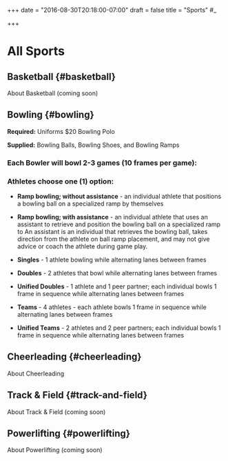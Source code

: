 +++
date = "2016-08-30T20:18:00-07:00"
draft = false
title = "Sports" #_

+++

# All Sports

## Basketball {#basketball}
About Basketball (coming soon)

## Bowling {#bowling}
**Required:** Uniforms $20 Bowling Polo

**Supplied:** Bowling Balls, Bowling Shoes, and Bowling Ramps

### Each Bowler will bowl 2-3 games (10 frames per game): ###

### Athletes choose one (1) option: ### 
* **Ramp bowling; without assistance**  - an individual athlete that positions a bowling ball on a specialized ramp by themselves 

* **Ramp bowling; with assistance** - an individual athlete that uses an assistant to retrieve and position the bowling ball on a specialized ramp to  An assistant is an individual that retrieves the bowling ball, takes direction from the athlete on ball ramp placement, and may not give advice or coach the athlete during game play.

* **Singles** - 1 athlete bowling  while alternating lanes between frames

* **Doubles** - 2 athletes that bowl while alternating lanes between frames

* **Unified Doubles** - 1 athlete and 1 peer partner; each individual bowls 1 frame in sequence  while alternating lanes between frames

* **Teams** - 4 athletes - each athlete bowls 1 frame in sequence while alternating lanes between frames

* **Unified Teams** - 2 athletes and 2 peer partners; each individual bowls 1 frame in sequence while alternating lanes between frames

## Cheerleading {#cheerleading}
About Cheerleading

## Track & Field {#track-and-field}
About Track & Field (coming soon)

## Powerlifting {#powerlifting}
About Powerlifting (coming soon)